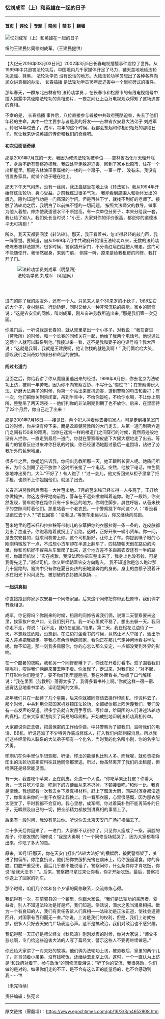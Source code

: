 ### 忆刘成军（上）和英雄在一起的日子

---

#### [首页](../../../..?n4652808) &nbsp;|&nbsp; [评论](../../../../../epoch-comment?n4652808) &nbsp;|&nbsp; [专题](../../../../../epoch-special?n4652808) &nbsp;|&nbsp; [禁闻](../../../../../epoch-news?n4652808) &nbsp;|&nbsp; [禁书](../../../../../books?n4652808) &nbsp;|&nbsp; [翻墙](https://github.com/gfw-breaker/nogfw/blob/master/README.md?n4652808)


<div><img alt="忆刘成军（上）和英雄在一起的日子" class="attachment-djy_600_400 size-djy_600_400 wp-post-image" src="https://i.epochtimes.com/assets/uploads/2016/03/1603031736482737-600x400.jpg"/>
<div class="caption">
 <p>
  纽约王建民忆同修刘成军。（王建民提供）
 </p>
</div></div><hr/><div class="post_content" id="artbody" itemprop="articleBody">
 <!-- article content begin -->
 <p>
  【大纪元2016年03月03日讯】2002年3月5日长春电视插播事件震惊了世界。从1999年中共迫害法轮功后，中国境内几千家媒体开足了马力，铺天盖地地给法轮功造谣、抹黑，
  <ok href="https://www.epochtimes.com/gb/tag/%E6%B3%95%E8%BD%AE%E5%8A%9F%E5%AD%A6%E5%91%98.html">
   法轮功学员
  </ok>
  没有说话的地方。大陆法轮功学员想出了各种各样向民众讲真相的办法，
  <ok href="https://www.epochtimes.com/gb/tag/%E9%95%BF%E6%98%A5%E6%8F%92%E6%92%AD.html">
   长春插播
  </ok>
  是法轮功学员16年反迫害中一个里程碑式的事件。
 </p>
 <p>
  那年春天，一群东北吉林省的
  <ok href="https://www.epochtimes.com/gb/tag/%E6%B3%95%E8%BD%AE%E5%8A%9F%E5%AD%A6%E5%91%98.html">
   法轮功学员
  </ok>
  ，在长春市和松原市的有线电视信号中插入揭露中共诬陷法轮功的真相影片，一夜之间让上百万电视观众得知了这场迫害的真相。
 </p>
 <p>
  不幸的是，
  <ok href="https://www.epochtimes.com/gb/tag/%E9%95%BF%E6%98%A5%E6%8F%92%E6%92%AD.html">
   长春插播
  </ok>
  事件后，八位直接参与者被中共政府残酷迫害，失去了他们年轻的生命。其中一位主要参与者是我的好友——吉林省农安县大法弟子
  <ok href="https://www.epochtimes.com/gb/tag/%E5%88%98%E6%88%90%E5%86%9B.html">
   刘成军
  </ok>
  。转眼14年过去了。成军，每年的这个时候，我都会想起和你相识相处的那段日子。就让我来诉说英雄的传奇和我们的奇缘吧。
 </p>
 <h4>
  初次见面话奇缘
 </h4>
 <p>
  那是2001年7月底的一天，我因为修炼法轮功被单位——吉林省石化厅无理开除了，身后不断有警察追捕我，我四处奔走躲避迫害，回到了家乡松原市，住在一个出租屋里。那是吉林油田家属楼的一楼的一个房子，一室一厅， 没有床。我没有钱置办家具，就铺个垫子睡在地上。
 </p>
 <p>
  那天下午天气闷热，没有一丝风，我正盘腿坐在地上读《转法轮》。我从1994年开始修炼法轮功，身心受益。之前我练过很多气功。 我能看到周围人和物体发出的辉光，隐约知道气功是一门高深的学问。但是再往下学，就找不到好的老师了。接触了法轮功之后，我明白了以前搞不懂的一切问题。 按照大法师父的教导，做事为他人着想，修炼使我道德水平不断提高。有一次单位分房子，本来分给我一套，我让给了别人。我们处长当时说：“小王，大家对你的评价很高，都说你的道德水平无可挑剔！”
 </p>
 <p>
  所以，我天天都要阅读《转法轮》。那天，我正看着书，忽听得轻轻的敲门声，我一阵警觉。要知道，自从1999年7月中共政府开始镇压法轮功以来，无数的法轮功修炼者被非法抓捕。很多时候，警察撬开家门，不分青红皂白就把人带走。这门可不能随便开。我悄然起身，来到门前， 侧耳一听，原来是给我租房的同修，我打开了门。
 </p>
 <figure aria-describedby="caption-attachment-7300999" class="wp-caption aligncenter" id="attachment_7300999" style="width: 448px">
  <ok href=" https://i.epochtimes.com/assets/uploads/2016/03/1509011008432192.jpg" rel="noreferrer noopener" target="_blank">
   <img alt="法轮功学员刘成军（明慧网）" class="size-large wp-image-7300999" src="https://i.epochtimes.com/assets/uploads/2016/03/1509011008432192.jpg" title="法轮功学员刘成军（明慧网）"/>
  </ok>
  <br/><figcaption class="wp-caption-text" id="caption-attachment-7300999">
   法轮功学员
   <ok href="https://www.epochtimes.com/gb/tag/%E5%88%98%E6%88%90%E5%86%9B.html">
    刘成军
   </ok>
   （明慧网）
  </figcaption><br/>
 </figure><br/>
 <p>
  进门的除了我的朋友外，还有一个人。只见来人是个30来岁的小伙子，1米8左右的大个子，身材魁梧，行动矫健，同时又给人一种非常沉稳的感觉。家乡的同修说：“这是农安县的同修，叫刘成军，刚从奋进劳教所逃出来。”那是我们第一次见面。
 </p>
 <p>
  你进门后，一听说我是长春的，就从兜里拿出一个小本子，对我说：“我在奋进（劳教所）的时候，和一个长春的同修关在一起，他给了我两个电话号。他说通过这两个人就可以联系到他。”我接过来一看，这不是我和妻子的电话号吗？我大声说：“这就是我啊，我就是王建民啊，他让你找的就是我啊！” 我们俩哈哈大笑，感叹我们之间奇妙的缘分和命运的安排。
 </p>
 <h4>
  闯过七道门
 </h4>
 <p>
  见面之后，你给我讲了你从魔窟里逃出来的经过。1999年9月份，你去北京为法轮功上访，被判一年劳教。因为你不向警察妥协、不写什么“悔过书”；在警察诽谤大法、折磨大法弟子的时候，你第一个站出来反抗迫害，遭到警察的电击和毒打；有一次，他们把你关到禁闭室，吊到半空中，不给你饭吃，不给你水喝，不让你上厕所，整整吊了两天两夜⋯⋯他们判你的非法刑期到期了也不放你。后来，在里面待了22个月后，你自己走了出来！
 </p>
 <p>
  那是2001年7月16日——接见日，两个犯人押着你去接见家人。可是走到接见室门口的时候，你并没有停下来，而是迳直朝劳教所的大门走去。从第一道门到第六道门之间有150米的距离。当你在迷宫一样的楼道门之间穿行的时候，竟然奇迹般地没有人拦你。一直走到最后一道门，你就在警察眼皮底下大摇大摆地走了出去。等看门的警察反应过来冲你狂吼的时候，你已经潇洒地翻过最后一道围墙，钻进了劳教所外的苞米地里。
 </p>
 <p>
  很多年之后，你姐姐告诉我，你闯出劳教所那一天，她正跟所长要人呢。她质问所长，为什么到期了还不放你？这时所长接了一个电话。突然，他放下电话，神色慌张地冲出房门，大叫“不好了！有人跑了！”过一会儿，他又折回来从柜子里拿了把手枪，也顾不上你姐姐他们，就追了出去。
 </p>
 <p>
  长春奋进劳教所后面有一大片苞米地。7月的苞米秧已经长得一人多高了，正好给你做掩护。你这边呼呼地向前跑，警车在不远处嗷嗷叫着追你。跑了一段路，你突然发现，警车就停在距你只有十多米远的地方。你刹住脚步，屏住呼吸，从苞米秧子的空隙间盯着他们。那里站着一个老农民，一个警察跳下车问这个人：“看没看见跑过去个人？”农民回答：“没看见。”等警车走远以后，你又继续向前跑。
 </p>
 <p>
  苞米地里的苞米杆和拉拉秧等带刺儿的杂草把你的衣服拉得一条一条的，连皮肤都划出了血道子。你跑着跑着就拐上了公路。这时，正好开来一辆小货车。你一问，是去农安县的，就求司机带上你。这个司机挺好，让你上了车。你提到嗓子眼的心刚刚稍微放下一点，不成想小货车却在半道上翻车了，四轱辘朝天倒在路边的沟里。你和司机好不容易从车里爬了出来，这个地方差不多距离农安还有一半的路程，你跟司机说：“实在抱歉，我没法帮你把车整出来了，我身上也没有钱，可是我得先走了。”谢过司机，你又继续朝着农安方向跑去。 我不知道你是怎么跑过那几十里路的，脑海中只有你在夏日炎热的田地里奔跑的身影，身上的血檩子浸着汗水在阳光下闪闪发光，被划破的衣衫随风飘扬……
 </p>
 <h4>
  一起讲真相
 </h4>
 <p>
  你直接跑到你家乡农安县一个同修家里。后来这个同修把你带到松原市，我们俩才有缘相见。
 </p>
 <p>
  成军，你记得吗？你刚来的时候，租房的同修告诉我们俩，说第二天警察要来这里，挨家挨户查户口，让我们别开门。我一听心里就不稳了，想出去躲一天。我问你走不走，你说：“我不走，就待在这里。”结果，第二天，我在松花江边待了一天，本想躲过危险，没想到，在江边打坐看书的时候，竟然让坏人举报了，派出所来人差点把我抓走。等我心有余悸地跑回家，看你正在那儿气定神闲地看书学法呢。你不知道，那一刻我多佩服你，你的心怎么那么安定，一点都没受到外界的影响。
 </p>
 <p>
  在一个酷暑的夜晚，我和另一个同修都睡下了，你还在开着灯看书。蚊子围着我们嗡嗡叫，咬得我们俩翻来覆去睡不着。你发现了，走过来，对我们说：“对不起，开灯影响你们睡觉了。要不你们到里屋睡吧，我在外面看书。”你叹了口气解释说：“我在里面（劳教所）落得太多了，我得多看书补上啊。”你就这样一宿一宿、通宵达旦地看书学法、读明慧网的文章。
 </p>
 <p>
  那年我们只在一起待了几个星期，后来你就被同修请去操作印刷机，印资料去了。那个时候，中共利用全部国家机器镇压法轮功，全部媒体都上阵污蔑我们。我们没有一点发声的渠道。很多学员就自发用手写信、写传单，给周围的人们讲述法轮功的真相。后来大家凑钱购买了简易的印刷机，开始成批地印刷法轮功真相传单。
 </p>
 <p>
  大家都说你正念强，把最保密的工作给你做。中共警察为了抓我们，监听我们的电话、BB机，听说还派了不少特务乔装成修炼人，打入我们内部刺探消息。所以我们这些经常和人联系的大法弟子都有一个化名，当时我的化名叫小刚，你的名字叫大勇。
 </p>
 <p>
  印刷机在你手里似乎很驯服、听话，印出的数量也比别人多。而我呢，就负责把你印出的法轮功真相资料往其他同修那里送。所以，你虽然离开了我们的出租屋，但咱俩还是经常能见面。
 </p>
 <p>
  有一天，我要吃个苹果，正在削皮，旁边一个人说，“你吃苹果还打皮？你看大勇，一天只吃方便面，吃剩下的方便面从来不扔掉，下顿接着吃。”和你一比，我真是惭愧。我想起有一次我去乡下发真相材料，赶上了瓢泼大雨，回来时浑身都湿透了，你拿出来你的一套干衣服让我换上。我一看那衣服，心里很感慨，因为那衣服太便宜了，平时我都不会穿的。我心里想，成军啊，你过着简朴到不能再简朴的日子，无暇顾及自己的一切，把全部精力都放到讲真相的事情上了。
 </p>
 <p>
  后来有一段时间，我没有见过你。听说你去北京天安门广场打横幅去了。
 </p>
 <p>
  二十多天后你回来了，一进门，大家都不认识你了。只见你人瘦成了一条，满脸的胡子。你跟发愣的同修说：“我是大勇啊！”一个同修当场就哭了，因为大家都看得出来，你吃了多大的苦。
 </p>
 <p>
  原来，10月1日那天，你在天安门打出“法轮大法好”的横幅后，被武警绑架了，关进了拘留所。你绝食抗议，他们把你衣服扒光铐在病床上，给你强迫灌食。你的鼻腔、口腔严重受伤，最后几乎都不能说话了。警察问你，什么条件你才肯吃饭，你说“给我大法书！”。后来，警察把书拿过来让你看，你才开始吃饭。最后，警察把你送上了回家的列车。
 </p>
 <p>
  那个时候，咱们几个常和各个乡镇的同修联系，交流修炼心得。
 </p>
 <p>
  我记得有一次，在前郭县的一个镇里，你跟大家说，“我们是法轮功的亲历者、受益者，别人不知道法轮功是好是坏，我们知道。俗话说，滴水之恩当涌泉相报。做为一个有良知的人，我们有责任告诉人们真相——法轮功是正法正道，使社会道德回升，对国家有百利而无一害。”你说，上访是我们的权利，但是，我们上访就被抓，很多人只好去天安门广场表达心声。这不是搞政治，我们对政治也不感兴趣。
 </p>
 <p>
  我记得那一天正好是师父经文《秋风凉》刚刚发表的时候，你对大家说：“师父多慈悲啊，专门给这些迫害大法的人写了篇经文，警示这些人不要再继续做恶。”
 </p>
 <p>
  你还给大家讲了一对夫妇的故事。他们俩为法轮功上访，被劳教后，家里的两个儿子，哥哥领着小弟弟，没有钱吃饭，还继续去北京上访。这时，一个一直认为上访是“和政府对着干、参与政治”的同修流着泪说：“听了你的交流，我很感动，你们做的是对的。如果你们走的不正，是不会有这么正的能量场的，也不会感动到我⋯⋯”#
 </p>
 <p>
  （未完待续）
 </p>
 <p>
  责任编辑：张宪义
 </p>
 <!-- article content end -->
 <div id="below_article_ad">
 </div>
</div>


---

原文链接（需翻墙）：https://www.epochtimes.com/gb/16/3/3/n4652808.htm